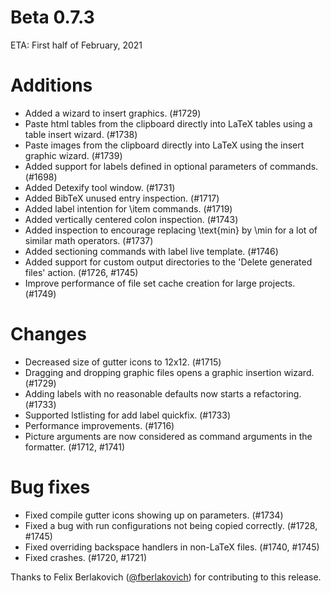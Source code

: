 # Beta 0.7.3

ETA: First half of February, 2021

# Additions
* Added a wizard to insert graphics. (#1729)
* Paste html tables from the clipboard directly into LaTeX tables using a table insert wizard. (#1738)
* Paste images from the clipboard directly into LaTeX using the insert graphic wizard. (#1739)
* Added support for labels defined in optional parameters of commands. (#1698)
* Added Detexify tool window. (#1731)
* Added BibTeX unused entry inspection. (#1717)
* Added label intention for \item commands. (#1719)
* Added vertically centered colon inspection. (#1743)
* Added inspection to encourage replacing \text{min} by \min for a lot of similar math operators. (#1737)
* Added sectioning commands with label live template. (#1746)
* Added support for custom output directories to the 'Delete generated files' action. (#1726, #1745)
* Improve performance of file set cache creation for large projects. (#1749)

# Changes
* Decreased size of gutter icons to 12x12. (#1715)
* Dragging and dropping graphic files opens a graphic insertion wizard. (#1729)
* Adding labels with no reasonable defaults now starts a refactoring. (#1733)
* Supported lstlisting for add label quickfix. (#1733)
* Performance improvements. (#1716)
* Picture arguments are now considered as command arguments in the formatter. (#1712, #1741)

# Bug fixes
* Fixed compile gutter icons showing up on parameters. (#1734)
* Fixed a bug with run configurations not being copied correctly. (#1728, #1745)
* Fixed overriding backspace handlers in non-LaTeX files. (#1740, #1745)
* Fixed crashes. (#1720, #1721)

Thanks to Felix Berlakovich ([@fberlakovich](https://github.com/fberlakovich)) for contributing to this release.
